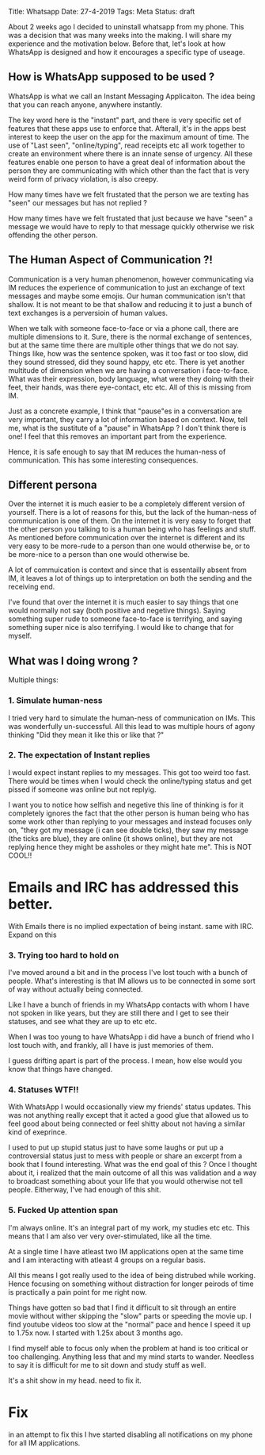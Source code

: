 Title: Whatsapp
Date: 27-4-2019
Tags: Meta
Status: draft

About 2 weeks ago I decided to uninstall whatsapp from my phone. This
was a decision that was many weeks into the making. I will share my
experience and the motivation below.
Before that, let's look at how WhatsApp is designed and how it
encourages a specific type of useage.

## How is WhatsApp supposed to be used ? ##

WhatsApp is what we call an Instant Messaging Applicaiton. The idea
being that you can reach anyone, anywhere instantly. 

The key word here is the "instant" part, and there is very specific
set of features that these apps use to enforce that. Afterall, it's in
the apps best interest to keep the user on the app for the maximum
amount of time. The use of "Last seen", "online/typing", read receipts
etc all work together to create an environment where there is an
innate sense of urgency. All these features enable one person to have
a great deal of information about the person they are communicating
with which other than the fact that is very weird form of privacy
violation, is also creepy.

How many times have we felt frustated that the person we are texting
has "seen" our messages but has not replied ?

How many times have we felt frustated that just because we have "seen"
a message we would have to reply to that message quickly otherwise we
risk offending the other person.


## The Human Aspect of Communication ?! ##
Communication is a very human phenomenon, however communicating via IM
reduces the experience of communication to just an exchange of text
messages and maybe some emojis. Our human communication isn't that
shallow. It is not meant to be that shallow and reducing it to just a
bunch of text exchanges is a perversioin of human values.


When we talk with someone face-to-face or via a phone call, there are
multiple dimensions to it. Sure, there is the normal exchange of
sentences, but at the same time there are multiple other things that
we do not say. Things like, how was the sentence spoken, was it too
fast or too slow, did they sound stressed, did they sound happy, etc
etc. There is yet another multitude of dimension when we are having a
conversation i face-to-face. What was their expression, body language,
what were they doing with their feet, their hands, was there
eye-contact, etc etc. All of this is missing from IM.

Just as a concrete example, I think that "pause"es in a conversation
are very important, they carry a lot of information based on context.
Now, tell me, what is the sustitute of a "pause" in WhatsApp ? I don't
think there is one! I feel that this removes an important part from
the experience.

Hence, it is safe enough to say that IM reduces the human-ness of
communication. This has some interesting consequences. 

## Different persona ##
Over the internet it is much easier to be a completely different
version of yourself. There is a lot of reasons for this, but the lack
of the human-ness of communication is one of them. On the internet it
is very easy to forget that the other person you talking to is a human
being who has feelings and stuff. As mentioned before communication
over the internet is different and its very easy to be more-rude to a
person than one would otherwise be, or to be more-nice to a person
than one would otherwise be. 

A lot of commuication is context and since that is essentailly absent
from IM, it leaves a lot of things up to interpretation on both the
sending and the receiving end.

I've found that over the internet it is much easier to say things that
one would normally not say (both positive and negetive things). Saying
something super rude to someone face-to-face is terrifying, and saying
something super nice is also terrifying. I would like to change that
for myself.


## What was I doing wrong ? ##

Multiple things:

### 1. Simulate human-ness ###
I tried very hard to simulate the human-ness of communication on
IMs. This was wonderfully un-successful. All this lead to was multiple
hours of agony thinking "Did they mean it like this or like that ?"

### 2. The expectation of Instant replies ###
I would expect instant replies to my messages. This got too weird too
fast.  There would be times when I would check the online/typing
status and get pissed if someone was online but not replyig.

I want you to notice how selfish and negetive this line of thinking is
for it completely ignores the fact that the other person is human
being who has some work other than replying to your messages and
instead focuses only on, "they got my message (i can see double
ticks), they saw my message (the ticks are blue), they are online (it
shows online), but they are not replying hence they might be assholes
or they might hate me". This is NOT COOL!!

# Emails and IRC has addressed this better. 
With Emails there is no implied expectation of being instant. same with IRC.
Expand on this

### 3. Trying too hard to hold on ###
I've moved around a bit and in the process I've lost touch with a
bunch of people. What's interesting is that IM allows us to be
connected in some sort of way without actually being connected.

Like I have a bunch of friends in my WhatsApp contacts with whom I
have not spoken in like years, but they are still there and I get to
see their statuses, and see what they are up to etc etc.

When I was too young to have WhatsApp i did have a bunch of friend who
I lost touch with, and frankly, all I have is just memories of them.

I guess drifting apart is part of the process. I mean, how else would
you know that things have changed. 

### 4. Statuses WTF!! ###
With WhatsApp I would occasionally view my friends' status
updates. This was not anything really except that it acted a good glue
that allowed us to feel good about being connected or feel shitty
about not having a similar kind of exeprince.

I used to put up stupid status just to have some laughs or put up a
controversial status just to mess with people or share an excerpt from
a book that I found interesting. What was the end goal of this ? Once
I thought about it, i realized that the main outcome of all this was
validation and a way to broadcast something about your life that you
would otherwise not tell people. Eitherway, I've had enough of this
shit.

### 5. Fucked Up attention span ###
I'm always online. It's an integral part of my work, my studies etc
etc. This means that I am also ver very over-stimulated, like all the
time. 

At a single time I have atleast two IM applications open at the same
time and I am interacting with atleast 4 groups on a regular basis. 

All this means I got really used to the idea of being distrubed while
working. Hence focusing on something without distraction for longer
peirods of time is practically a pain point for me right now.

Things have gotten so bad that I find it difficult to sit through an
entire movie without wither skipping the "slow" parts or speeding the
movie up. I find youtube videos too slow at the "normal" pace and
hence I speed it up to 1.75x now. I started with 1.25x about 3 months
ago.

I find myself able to focus only when the problem at hand is too
critical or too challenging. Anything less that and my mind starts to
wander. Needless to say it is difficult for me to sit down and study
stuff as well.

It's a shit show in my head. need to fix it.

# Fix
in an attempt to fix this I hve started disabling all notifications on my phone for all IM applications. 
